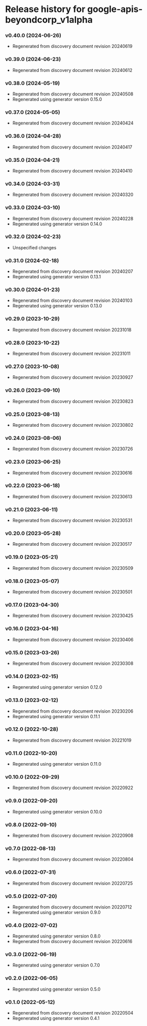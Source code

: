 # Release history for google-apis-beyondcorp_v1alpha

### v0.40.0 (2024-06-26)

* Regenerated from discovery document revision 20240619

### v0.39.0 (2024-06-23)

* Regenerated from discovery document revision 20240612

### v0.38.0 (2024-05-19)

* Regenerated from discovery document revision 20240508
* Regenerated using generator version 0.15.0

### v0.37.0 (2024-05-05)

* Regenerated from discovery document revision 20240424

### v0.36.0 (2024-04-28)

* Regenerated from discovery document revision 20240417

### v0.35.0 (2024-04-21)

* Regenerated from discovery document revision 20240410

### v0.34.0 (2024-03-31)

* Regenerated from discovery document revision 20240320

### v0.33.0 (2024-03-10)

* Regenerated from discovery document revision 20240228
* Regenerated using generator version 0.14.0

### v0.32.0 (2024-02-23)

* Unspecified changes

### v0.31.0 (2024-02-18)

* Regenerated from discovery document revision 20240207
* Regenerated using generator version 0.13.1

### v0.30.0 (2024-01-23)

* Regenerated from discovery document revision 20240103
* Regenerated using generator version 0.13.0

### v0.29.0 (2023-10-29)

* Regenerated from discovery document revision 20231018

### v0.28.0 (2023-10-22)

* Regenerated from discovery document revision 20231011

### v0.27.0 (2023-10-08)

* Regenerated from discovery document revision 20230927

### v0.26.0 (2023-09-10)

* Regenerated from discovery document revision 20230823

### v0.25.0 (2023-08-13)

* Regenerated from discovery document revision 20230802

### v0.24.0 (2023-08-06)

* Regenerated from discovery document revision 20230726

### v0.23.0 (2023-06-25)

* Regenerated from discovery document revision 20230616

### v0.22.0 (2023-06-18)

* Regenerated from discovery document revision 20230613

### v0.21.0 (2023-06-11)

* Regenerated from discovery document revision 20230531

### v0.20.0 (2023-05-28)

* Regenerated from discovery document revision 20230517

### v0.19.0 (2023-05-21)

* Regenerated from discovery document revision 20230509

### v0.18.0 (2023-05-07)

* Regenerated from discovery document revision 20230501

### v0.17.0 (2023-04-30)

* Regenerated from discovery document revision 20230425

### v0.16.0 (2023-04-16)

* Regenerated from discovery document revision 20230406

### v0.15.0 (2023-03-26)

* Regenerated from discovery document revision 20230308

### v0.14.0 (2023-02-15)

* Regenerated using generator version 0.12.0

### v0.13.0 (2023-02-12)

* Regenerated from discovery document revision 20230206
* Regenerated using generator version 0.11.1

### v0.12.0 (2022-10-28)

* Regenerated from discovery document revision 20221019

### v0.11.0 (2022-10-20)

* Regenerated using generator version 0.11.0

### v0.10.0 (2022-09-29)

* Regenerated from discovery document revision 20220922

### v0.9.0 (2022-09-20)

* Regenerated using generator version 0.10.0

### v0.8.0 (2022-09-10)

* Regenerated from discovery document revision 20220908

### v0.7.0 (2022-08-13)

* Regenerated from discovery document revision 20220804

### v0.6.0 (2022-07-31)

* Regenerated from discovery document revision 20220725

### v0.5.0 (2022-07-20)

* Regenerated from discovery document revision 20220712
* Regenerated using generator version 0.9.0

### v0.4.0 (2022-07-02)

* Regenerated using generator version 0.8.0
* Regenerated from discovery document revision 20220616

### v0.3.0 (2022-06-19)

* Regenerated using generator version 0.7.0

### v0.2.0 (2022-06-05)

* Regenerated using generator version 0.5.0

### v0.1.0 (2022-05-12)

* Regenerated from discovery document revision 20220504
* Regenerated using generator version 0.4.1

